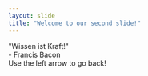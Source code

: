 ```yaml
---
layout: slide
title: "Welcome to our second slide!"
---
```

"Wissen ist Kraft!" </br> - Francis Bacon </br>
Use the left arrow to go back!
